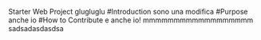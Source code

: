 Starter Web Project
glugluglu
#Introduction
sono una modifica
#Purpose
anche io
#How to Contribute
e anche io!
mmmmmmmmmmmmmmmmmm
sadsadasdasdsa